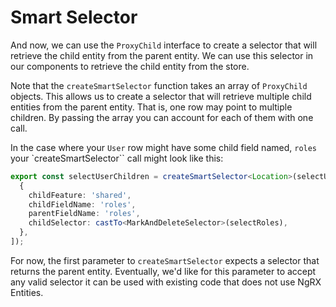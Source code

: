 # Smart Selector

And now, we can use the `ProxyChild` interface to create a selector that will retrieve the child entity from the parent entity. We can use this selector in our components to retrieve the child entity from the store.

Note that the `createSmartSelector` function takes an array of `ProxyChild` objects. This allows us to create a selector that will retrieve multiple child entities from the parent entity. That is, one row may point to multiple children. By passing the array you can account for each of them with one call.

In the case where your `User` row might have some child field named, `roles` your `createSmartSelector`` call might look like this:

```typescript
export const selectUserChildren = createSmartSelector<Location>(selectUser, [
  {
    childFeature: 'shared',
    childFieldName: 'roles',
    parentFieldName: 'roles',
    childSelector: castTo<MarkAndDeleteSelector>(selectRoles),
  },
]);
```

For now, the first parameter to `createSmartSelector` expects a selector that returns the parent entity. Eventually, we'd like for this parameter to accept any valid selector it can be used with existing code that does not use NgRX Entities.
